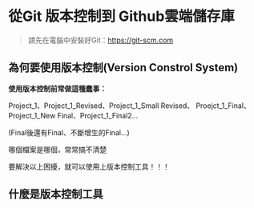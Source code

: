# 從Git 版本控制到 Github雲端儲存庫

> 請先在電腦中安裝好Git：https://git-scm.com

## 為何要使用版本控制\(Version Constrol System\)

**使用版本控制前常做這種蠢事：**

Project\_1、Project\_1\_Revised、Project\_1\_Small Revised、 Proejct\_1\_Final、Project\_1\_New Final、Project\_1\_Final2…

\(Final後還有Final、不斷增生的Final…\) 

哪個檔案是哪個，常常搞不清楚

要解決以上困擾，就可以使用上版本控制工具！！！

## 什麼是版本控制工具






